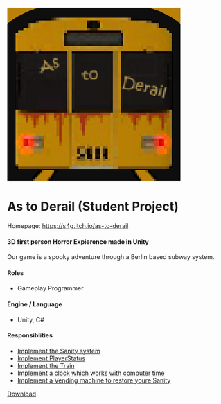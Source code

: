 [![As to Derail Logo](Img/AsToDerailThumbnail.png)](https://s4g.itch.io/as-to-derail)

# As to Derail (Student Project)

Homepage: https://s4g.itch.io/as-to-derail

#### 3D first person Horror Expierence made in Unity

Our game  is a spooky adventure through a Berlin based subway system. 

#### Roles
- Gameplay Programmer

#### Engine / Language
- Unity, C#

#### Responsiblities
- [Implement the Sanity system](./Source/Assets/_OBJECTS/_Life/Player/Scripts/Sanity)
- [Implement PlayerStatus](./Source/Assets/_OBJECTS/_Life/Player/Scripts/PlayerStatus)
- [Implement the Train](./Source/Assets/_OBJECTS/Train/Scripts)
- [Implement a clock which works with computer time](./Source/Assets/_OBJECTS/Clock/Scripts)
- [Implement a Vending machine to restore youre Sanity](./Source/Assets/_OBJECTS/VendingMachine)

[Download](https://s4g.itch.io/as-to-derail/purchase)
